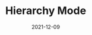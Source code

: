 ---
layout: page
title:  "Hierarchy Mode"
menu_title: "Hierarchy"
published: true
draft: true
date:               2021-12-09
last_modified_at:   
order: 50
---
